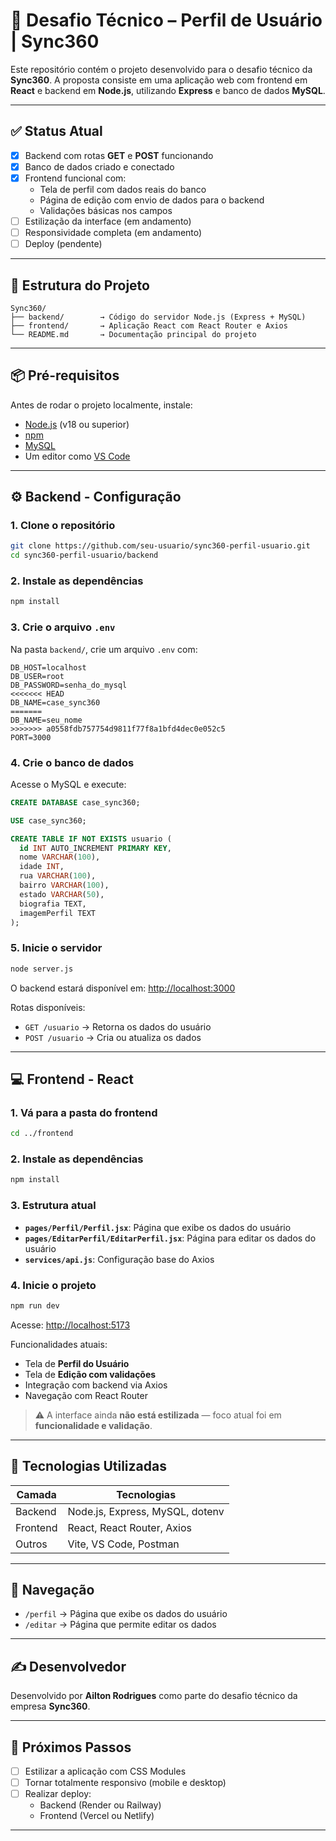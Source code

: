 
# 🧪 Desafio Técnico – Perfil de Usuário | Sync360

Este repositório contém o projeto desenvolvido para o desafio técnico da **Sync360**. A proposta consiste em uma aplicação web com frontend em **React** e backend em **Node.js**, utilizando **Express** e banco de dados **MySQL**.

---

## ✅ Status Atual

- [x] Backend com rotas **GET** e **POST** funcionando
- [x] Banco de dados criado e conectado
- [x] Frontend funcional com:
  - Tela de perfil com dados reais do banco
  - Página de edição com envio de dados para o backend
  - Validações básicas nos campos
- [ ] Estilização da interface (em andamento)
- [ ] Responsividade completa (em andamento)
- [ ] Deploy (pendente)

---

## 📁 Estrutura do Projeto

```
Sync360/
├── backend/        → Código do servidor Node.js (Express + MySQL)
├── frontend/       → Aplicação React com React Router e Axios
└── README.md       → Documentação principal do projeto
```

---

## 📦 Pré-requisitos

Antes de rodar o projeto localmente, instale:

- [Node.js](https://nodejs.org/) (v18 ou superior)
- [npm](https://www.npmjs.com/)
- [MySQL](https://dev.mysql.com/downloads/mysql/)
- Um editor como [VS Code](https://code.visualstudio.com/)

---

## ⚙️ Backend - Configuração

### 1. Clone o repositório

```bash
git clone https://github.com/seu-usuario/sync360-perfil-usuario.git
cd sync360-perfil-usuario/backend
```

### 2. Instale as dependências

```bash
npm install
```

### 3. Crie o arquivo `.env`

Na pasta `backend/`, crie um arquivo `.env` com:

```env
DB_HOST=localhost
DB_USER=root
DB_PASSWORD=senha_do_mysql
<<<<<<< HEAD
DB_NAME=case_sync360
=======
DB_NAME=seu_nome
>>>>>>> a0558fdb757754d9811f77f8a1bfd4dec0e052c5
PORT=3000
```

### 4. Crie o banco de dados

Acesse o MySQL e execute:

```sql
CREATE DATABASE case_sync360;

USE case_sync360;

CREATE TABLE IF NOT EXISTS usuario (
  id INT AUTO_INCREMENT PRIMARY KEY,
  nome VARCHAR(100),
  idade INT,
  rua VARCHAR(100),
  bairro VARCHAR(100),
  estado VARCHAR(50),
  biografia TEXT,
  imagemPerfil TEXT
);
```

### 5. Inicie o servidor

```bash
node server.js
```

O backend estará disponível em: [http://localhost:3000](http://localhost:3000)

Rotas disponíveis:

- `GET /usuario` → Retorna os dados do usuário
- `POST /usuario` → Cria ou atualiza os dados

---

## 💻 Frontend - React

### 1. Vá para a pasta do frontend

```bash
cd ../frontend
```

### 2. Instale as dependências

```bash
npm install
```

### 3. Estrutura atual

- **`pages/Perfil/Perfil.jsx`**: Página que exibe os dados do usuário
- **`pages/EditarPerfil/EditarPerfil.jsx`**: Página para editar os dados do usuário
- **`services/api.js`**: Configuração base do Axios

### 4. Inicie o projeto

```bash
npm run dev
```

Acesse: [http://localhost:5173](http://localhost:5173)

Funcionalidades atuais:

- Tela de **Perfil do Usuário**
- Tela de **Edição com validações**
- Integração com backend via Axios
- Navegação com React Router

> ⚠️ A interface ainda **não está estilizada** — foco atual foi em **funcionalidade e validação**.

---

## 🧠 Tecnologias Utilizadas

| Camada    | Tecnologias                     |
|-----------|---------------------------------|
| Backend   | Node.js, Express, MySQL, dotenv |
| Frontend  | React, React Router, Axios      |
| Outros    | Vite, VS Code, Postman          |

---

## 🧭 Navegação

- `/perfil` → Página que exibe os dados do usuário
- `/editar` → Página que permite editar os dados

---

## ✍️ Desenvolvedor

Desenvolvido por **Ailton Rodrigues** como parte do desafio técnico da empresa **Sync360**.

---

## 📌 Próximos Passos

- [ ] Estilizar a aplicação com CSS Modules
- [ ] Tornar totalmente responsivo (mobile e desktop)
- [ ] Realizar deploy:
  - Backend (Render ou Railway)
  - Frontend (Vercel ou Netlify)

---
